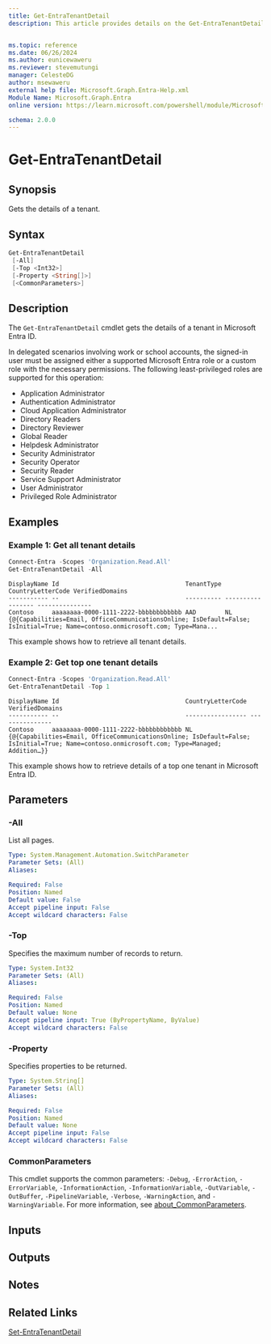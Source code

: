 ```yaml
---
title: Get-EntraTenantDetail
description: This article provides details on the Get-EntraTenantDetail command.


ms.topic: reference
ms.date: 06/26/2024
ms.author: eunicewaweru
ms.reviewer: stevemutungi
manager: CelesteDG
author: msewaweru
external help file: Microsoft.Graph.Entra-Help.xml
Module Name: Microsoft.Graph.Entra
online version: https://learn.microsoft.com/powershell/module/Microsoft.Graph.Entra/Get-EntraTenantDetail

schema: 2.0.0
---
```


# Get-EntraTenantDetail

## Synopsis

Gets the details of a tenant.

## Syntax

```powershell
Get-EntraTenantDetail
 [-All]
 [-Top <Int32>]
 [-Property <String[]>]
 [<CommonParameters>]
```

## Description

The `Get-EntraTenantDetail` cmdlet gets the details of a tenant in Microsoft Entra ID.

In delegated scenarios involving work or school accounts, the signed-in user must be assigned either a supported Microsoft Entra role or a custom role with the necessary permissions. The following least-privileged roles are supported for this operation:

- Application Administrator
- Authentication Administrator
- Cloud Application Administrator
- Directory Readers
- Directory Reviewer
- Global Reader
- Helpdesk Administrator
- Security Administrator
- Security Operator
- Security Reader
- Service Support Administrator
- User Administrator
- Privileged Role Administrator

## Examples

### Example 1: Get all tenant details

```powershell
Connect-Entra -Scopes 'Organization.Read.All' 
Get-EntraTenantDetail -All
```

```Output
DisplayName Id                                   TenantType CountryLetterCode VerifiedDomains
----------- --                                   ---------- ----------------- ---------------
Contoso     aaaaaaaa-0000-1111-2222-bbbbbbbbbbbb AAD        NL                {@{Capabilities=Email, OfficeCommunicationsOnline; IsDefault=False; IsInitial=True; Name=contoso.onmicrosoft.com; Type=Mana...
```

This example shows how to retrieve all tenant details.

### Example 2: Get top one tenant details

```powershell
Connect-Entra -Scopes 'Organization.Read.All'
Get-EntraTenantDetail -Top 1
```

```Output
DisplayName Id                                   CountryLetterCode VerifiedDomains
----------- --                                   ----------------- ---------------
Contoso     aaaaaaaa-0000-1111-2222-bbbbbbbbbbbb NL                {@{Capabilities=Email, OfficeCommunicationsOnline; IsDefault=False; IsInitial=True; Name=contoso.onmicrosoft.com; Type=Managed; Addition…}}
```

This example shows how to retrieve details of a top one tenant in Microsoft Entra ID.

## Parameters

### -All

List all pages.

```yaml
Type: System.Management.Automation.SwitchParameter
Parameter Sets: (All)
Aliases:

Required: False
Position: Named
Default value: False
Accept pipeline input: False
Accept wildcard characters: False
```

### -Top

Specifies the maximum number of records to return.

```yaml
Type: System.Int32
Parameter Sets: (All)
Aliases:

Required: False
Position: Named
Default value: None
Accept pipeline input: True (ByPropertyName, ByValue)
Accept wildcard characters: False
```

### -Property

Specifies properties to be returned.

```yaml
Type: System.String[]
Parameter Sets: (All)
Aliases:

Required: False
Position: Named
Default value: None
Accept pipeline input: False
Accept wildcard characters: False
```

### CommonParameters

This cmdlet supports the common parameters: `-Debug`, `-ErrorAction`, `-ErrorVariable`, `-InformationAction`, `-InformationVariable`, `-OutVariable`, `-OutBuffer`, `-PipelineVariable`, `-Verbose`, `-WarningAction`, and `-WarningVariable`. For more information, see [about_CommonParameters](https://go.microsoft.com/fwlink/?LinkID=113216).

## Inputs

## Outputs

## Notes

## Related Links

[Set-EntraTenantDetail](Set-EntraTenantDetail.md)
